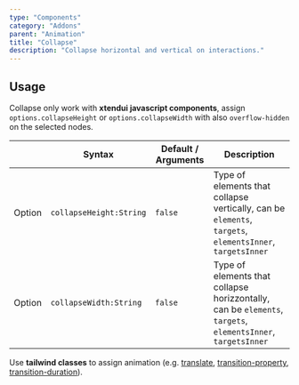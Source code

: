 ```yaml
---
type: "Components"
category: "Addons"
parent: "Animation"
title: "Collapse"
description: "Collapse horizontal and vertical on interactions."
---
```


## Usage

Collapse only work with **xtendui javascript components**, assign `options.collapseHeight` or `options.collapseWidth` with also `overflow-hidden` on the selected nodes.

<div class="overflow-sub overflow-y-hidden overflow-x-scroll my-4 mt-fc mb-lc w-full">

|                         | Syntax                                    | Default / Arguments                       | Description                   |
| ----------------------- | ----------------------------------------- | ----------------------------- | ----------------------------- |
| Option                    | `collapseHeight:String`                          | `false`        | Type of elements that collapse vertically, can be `elements`, `targets`, `elementsInner`, `targetsInner`           |
| Option                    | `collapseWidth:String`                          | `false`        | Type of elements that collapse horizzontally, can be `elements`, `targets`, `elementsInner`, `targetsInner`           |

</div>

Use **tailwind classes** to assign animation (e.g. [translate](https://tailwindcss.com/docs/translate), [transition-property](https://tailwindcss.com/docs/transition-property), [transition-duration](https://tailwindcss.com/docs/transition-duration)).

<demo>
  <demovanilla src="vanilla/components/addons/animation/collapse-width">
  </demovanilla>
</demo>

<demo>
  <demovanilla src="vanilla/components/addons/animation/collapse-height">
  </demovanilla>
</demo>
